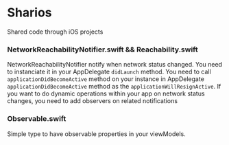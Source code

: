 # Sharios
Shared code through iOS projects

### NetworkReachabilityNotifier.swift && Reachability.swift
 NetworkReachabilityNotifier notify when network status changed. You need to instanciate it in your AppDelegate `didLaunch` method.
 You need to call `applicationDidBecomeActive` method on your instance in AppDelegate `applicationDidBecomeActive` method as the `applicationWillResignActive`.
 If you want to do dynamic operations within your app on network status changes, you need to add observers on related notifications
 
 ### Observable.swift
 Simple type to have observable properties in your viewModels.
